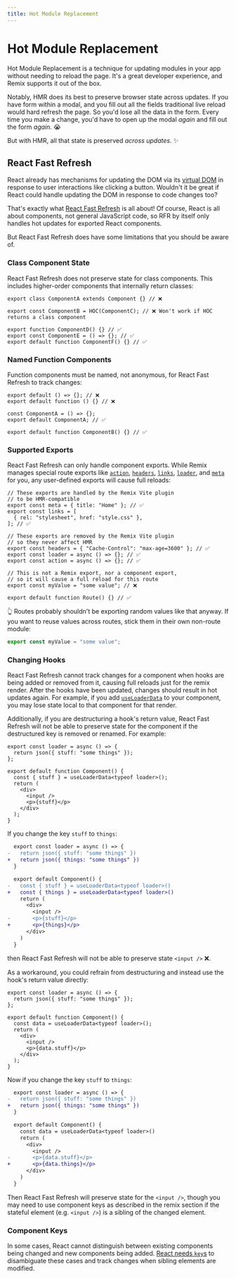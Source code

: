 ```yaml
---
title: Hot Module Replacement
---
```


# Hot Module Replacement

Hot Module Replacement is a technique for updating modules in your app without needing to reload the page.
It's a great developer experience, and Remix supports it out of the box.

Notably, HMR does its best to preserve browser state across updates.
If you have form within a modal, and you fill out all the fields traditional live reload would hard refresh the page.
So you'd lose all the data in the form.
Every time you make a change, you'd have to open up the modal _again_ and fill out the form _again_. 😭

But with HMR, all that state is preserved _across updates_. ✨

## React Fast Refresh

React already has mechanisms for updating the DOM via its [virtual DOM][virtual-dom] in response to user interactions like clicking a button.
Wouldn't it be great if React could handle updating the DOM in response to code changes too?

That's exactly what [React Fast Refresh][react-refresh] is all about!
Of course, React is all about components, not general JavaScript code, so RFR by itself only handles hot updates for exported React components.

But React Fast Refresh does have some limitations that you should be aware of.

### Class Component State

React Fast Refresh does not preserve state for class components.
This includes higher-order components that internally return classes:

```tsx
export class ComponentA extends Component {} // ❌

export const ComponentB = HOC(ComponentC); // ❌ Won't work if HOC returns a class component

export function ComponentD() {} // ✅
export const ComponentE = () => {}; // ✅
export default function ComponentF() {} // ✅
```

### Named Function Components

Function components must be named, not anonymous, for React Fast Refresh to track changes:

```tsx
export default () => {}; // ❌
export default function () {} // ❌

const ComponentA = () => {};
export default ComponentA; // ✅

export default function ComponentB() {} // ✅
```

### Supported Exports

React Fast Refresh can only handle component exports. While Remix manages special route exports like [`action`][action], [`headers`][headers], [`links`][links], [`loader`][loader], and [`meta`][meta] for you, any user-defined exports will cause full reloads:

```tsx
// These exports are handled by the Remix Vite plugin
// to be HMR-compatible
export const meta = { title: "Home" }; // ✅
export const links = [
  { rel: "stylesheet", href: "style.css" },
]; // ✅

// These exports are removed by the Remix Vite plugin
// so they never affect HMR
export const headers = { "Cache-Control": "max-age=3600" }; // ✅
export const loader = async () => {}; // ✅
export const action = async () => {}; // ✅

// This is not a Remix export, nor a component export,
// so it will cause a full reload for this route
export const myValue = "some value"; // ❌

export default function Route() {} // ✅
```

👆 Routes probably shouldn't be exporting random values like that anyway.
If you want to reuse values across routes, stick them in their own non-route module:

```ts filename=my-custom-value.ts
export const myValue = "some value";
```

### Changing Hooks

React Fast Refresh cannot track changes for a component when hooks are being added or removed from it, causing full reloads just for the remix render. After the hooks have been updated, changes should result in hot updates again. For example, if you add [`useLoaderData`][use-loader-data] to your component, you may lose state local to that component for that render.

Additionally, if you are destructuring a hook's return value, React Fast Refresh will not be able to preserve state for the component if the destructured key is removed or renamed.
For example:

```tsx
export const loader = async () => {
  return json({ stuff: "some things" });
};

export default function Component() {
  const { stuff } = useLoaderData<typeof loader>();
  return (
    <div>
      <input />
      <p>{stuff}</p>
    </div>
  );
}
```

If you change the key `stuff` to `things`:

```diff
  export const loader = async () => {
-   return json({ stuff: "some things" })
+   return json({ things: "some things" })
  }

  export default Component() {
-   const { stuff } = useLoaderData<typeof loader>()
+   const { things } = useLoaderData<typeof loader>()
    return (
      <div>
        <input />
-       <p>{stuff}</p>
+       <p>{things}</p>
      </div>
    )
  }
```

then React Fast Refresh will not be able to preserve state `<input />` ❌.

As a workaround, you could refrain from destructuring and instead use the hook's return value directly:

```tsx
export const loader = async () => {
  return json({ stuff: "some things" });
};

export default function Component() {
  const data = useLoaderData<typeof loader>();
  return (
    <div>
      <input />
      <p>{data.stuff}</p>
    </div>
  );
}
```

Now if you change the key `stuff` to `things`:

```diff
  export const loader = async () => {
-   return json({ stuff: "some things" })
+   return json({ things: "some things" })
  }

  export default Component() {
    const data = useLoaderData<typeof loader>()
    return (
      <div>
        <input />
-       <p>{data.stuff}</p>
+       <p>{data.things}</p>
      </div>
    )
  }
```

Then React Fast Refresh will preserve state for the `<input />`, though you may need to use component keys as described in the remix section if the stateful element (e.g. `<input />`) is a sibling of the changed element.

### Component Keys

In some cases, React cannot distinguish between existing components being changed and new components being added. [React needs `key`s][react-keys] to disambiguate these cases and track changes when sibling elements are modified.

[virtual-dom]: https://reactjs.org/docs/faq-internals.html#what-is-the-virtual-dom
[react-refresh]: https://github.com/facebook/react/tree/main/packages/react-refresh
[action]: ../route/action
[headers]: ../route/headers
[links]: ../route/links
[loader]: ../route/loader
[meta]: ../route/meta
[use-loader-data]: ../hooks/use-loader-data
[react-keys]: https://react.dev/learn/rendering-lists#why-does-react-need-keys

